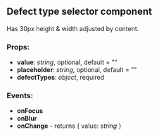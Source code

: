 ## **Defect type selector component**

Has 30px height & width adjusted by content.

### Props:

- **value**: _string_, optional, default = ""
- **placeholder**: _string_, optional, default = ""
- **defectTypes**: _object_, required

### Events:

- **onFocus**
- **onBlur**
- **onChange** - returns { value: _string_ }
